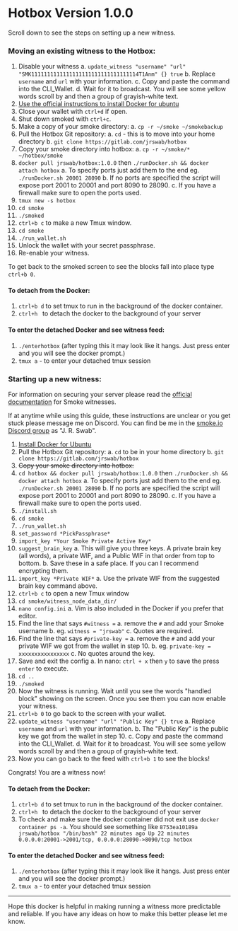 # Hotbox Version 1.0.0
Scroll down to see the steps on setting up a new witness.
### Moving an existing witness to the Hotbox:
1. Disable your witness
  a. `update_witness "username" "url" "SMK1111111111111111111111111111111114T1Anm" {} true`
  b. Replace `username` and `url` with your information.
  c. Copy and paste the command into the CLI_Wallet.
  d. Wait for it to broadcast. You will see some yellow words scroll by and then a group of grayish-white text.
2. [Use the official instructions to install Docker for ubuntu](https://docs.docker.com/install/linux/docker-ce/ubuntu/)
3. Close your wallet with `ctrl+d` if open.
4. Shut down smoked with `ctrl+c`.
5. Make a copy of your smoke directory:
  a. `cp -r ~/smoke ~/smokebackup`
6. Pull the Hotbox Git repository:
  a. `cd` - this is to move into your home directory
  b. `git clone https://gitlab.com/jrswab/hotbox`
7. Copy your smoke directory into hotbox:
  a. `cp -r ~/smoke/* ~/hotbox/smoke`
8. `docker pull jrswab/hotbox:1.0.0` then `./runDocker.sh && docker attach hotbox`
  a. To specify ports just add them to the end eg. `./runDocker.sh 20001 28090`
  b. If no ports are specified the script will expose port 2001 to 20001 and port 8090 to 28090.
  c. If you have a firewall make sure to open the ports used.
9. `tmux new -s hotbox`
10. `cd smoke`
11. `./smoked`
12. `ctrl+b c` to make a new Tmux window.
13. `cd smoke`
14. `./run_wallet.sh`
15. Unlock the wallet with your secret passphrase.
16. Re-enable your witness.

To get back to the smoked screen to see the blocks fall into place type `ctrl+b 0`.

#### To detach from the Docker:
1. `ctrl+b d` to set tmux to run in the background of the docker container.
2. `ctrl+h ` to detach the docker to the background of your server

#### To enter the detached Docker and see witness feed:
1. `./enterhotbox` (after typing this it may look like it hangs. Just press enter and you will see the docker prompt.)
2. `tmux a` - to enter your detached tmux session

### Starting up a new witness:
For information on securing your server please read the [official documentation](https://cdn.discordapp.com/attachments/491080454372327435/495224522556047361/Smoke.io_Witness_Guide_v1.3.pdf) for Smoke witnesses.

If at anytime while using this guide, these instructions are unclear or you get stuck please message me on Discord. You can find be me in the [smoke.io Discord group](https://discord.gg/MpJH3qq) as "J. R. Swab".

1. [Install Docker for Ubuntu](https://docs.docker.com/install/linux/docker-ce/ubuntu/)
2. Pull the Hotbox Git repository:
  a. `cd` to be in your home directory
  b. `git clone https://gitlab.com/jrswab/hotbox`
3. ~~Copy your smoke directory into hotbox:~~
4. `cd hotbox && docker pull jrswab/hotbox:1.0.0` then `./runDocker.sh && docker attach hotbox`
  a. To specify ports just add them to the end eg. `./runDocker.sh 20001 28090`
  b. If no ports are specified the script will expose port 2001 to 20001 and port 8090 to 28090.
  c. If you have a firewall make sure to open the ports used.
5. `./install.sh`
6. `cd smoke`
7. `./run_wallet.sh`
8. `set_password *PickPassphrase*`
9. `import_key *Your Smoke Private Active Key*`
10. `suggest_brain_key`
  a. This will give you three keys. A private brain key (all words), a private WIF, and a Public WIF in that order from top to bottom.
  b. Save these in a safe place. If you can I recommend encrypting them.
11. `import_key *Private WIF*`
  a. Use the private WIF from the suggested brain key command above.
12. `ctrl+b c` to open a new Tmux window
13. `cd smoke/witness_node_data_dir/`
14. `nano config.ini`
  a. Vim is also included in the Docker if you prefer that editor.
15. Find the line that says `#witness =`
  a. remove the `#` and add your Smoke username
  b. eg. `witness = "jrswab"`
  c. Quotes are required.
16. Find the line that says `#private-key =`
  a. remove the `#` and add your private WIF we got from the wallet in step 10.
  b. eg. `private-key = xxxxxxxxxxxxxxxx`
  c. No quotes around the key.
17. Save and exit the config
  a. In nano: `ctrl + x` then `y` to save the press `enter` to execute.
18. `cd ..`
19. `./smoked`
20. Now the witness is running. Wait until you see the words "handled block" showing on the screen. Once you see them you can now enable your witness.
21. `ctrl+b 0` to go back to the screen with your wallet.
22. `update_witness "username" "url" "Public Key" {} true`
  a. Replace `username` and `url` with your information.
  b. The "Public Key" is the public key we got from the wallet in step 10.
  c. Copy and paste the command into the CLI_Wallet.
  d. Wait for it to broadcast. You will see some yellow words scroll by and then a group of grayish-white text.
23. Now you can go back to the feed with `ctrl+b 1` to see the blocks!

Congrats! You are a witness now!

#### To detach from the Docker:
1. `ctrl+b d` to set tmux to run in the background of the docker container.
2. `ctrl+h ` to detach the docker to the background of your server
3. To check and make sure the docker container did not exit use `docker container ps -a`. You should see something like `8753ea10189a jrswab/hotbox "/bin/bash" 22 minutes ago Up 22 minutes 0.0.0.0:20001->2001/tcp, 0.0.0.0:28090->8090/tcp hotbox`

#### To enter the detached Docker and see witness feed:
1. `./enterhotbox` (after typing this it may look like it hangs. Just press enter and you will see the docker prompt.)
2. `tmux a` - to enter your detached tmux session

---

Hope this docker is helpful in making running a witness more predictable and reliable. If you have any ideas on how to make this better please let me know.